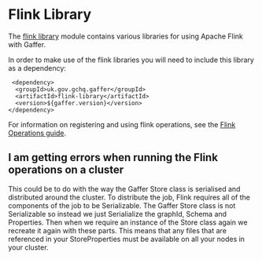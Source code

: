 # Flink Library

The [flink library](https://github.com/gchq/Gaffer/tree/master/library/flink-library) module contains various libraries for using Apache Flink with Gaffer.

In order to make use of the flink libraries you will need to include this library as a dependency:
```
 <dependency>
  <groupId>uk.gov.gchq.gaffer</groupId>
  <artifactId>flink-library</artifactId>
  <version>${gaffer.version}</version>
</dependency>
```

For information on registering and using flink operations, see the [Flink Operations guide](../../../reference/operations-guide/flink.md).

## I am getting errors when running the Flink operations on a cluster
This could be to do with the way the Gaffer Store class is serialised and distributed around the cluster. To distribute the job, Flink requires all of the components of the job to be Serializable.
The Gaffer Store class is not Serializable so instead we just Serialialize the graphId, Schema and Properties. Then when we require an instance of the Store class again we recreate it again with these parts.
This means that any files that are referenced in your StoreProperties must be available on all your nodes in your cluster.
